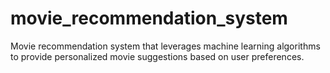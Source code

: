 # movie_recommendation_system
Movie recommendation system that leverages machine learning algorithms to provide personalized movie suggestions based on user preferences.
